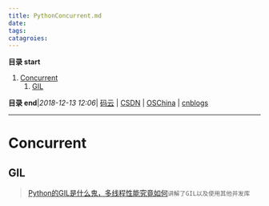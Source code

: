 ```yaml
---
title: PythonConcurrent.md
date: 
tags: 
catagroies: 
---
```


**目录 start**
 
1. [Concurrent](#concurrent)
    1. [GIL](#gil)

**目录 end**|_2018-12-13 12:06_| [码云](https://gitee.com/gin9) | [CSDN](http://blog.csdn.net/kcp606) | [OSChina](https://my.oschina.net/kcp1104) | [cnblogs](http://www.cnblogs.com/kuangcp)
****************************************
# Concurrent

## GIL 
> [Python的GIL是什么鬼，多线程性能究竟如何](http://cenalulu.github.io/python/gil-in-python/)`讲解了GIL以及使用其他并发库`


